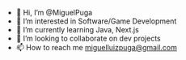 - 👋 Hi, I’m @MiguelPuga
- 👀 I’m interested in Software/Game Development
- 🌱 I’m currently learning Java, Next.js
- 💞️ I’m looking to collaborate on dev projects
- 📫 How to reach me miguelluizpuga@gmail.com

<!---
MiguelPuga/MiguelPuga is a ✨ special ✨ repository because its `README.md` (this file) appears on your GitHub profile.
You can click the Preview link to take a look at your changes.
--->
